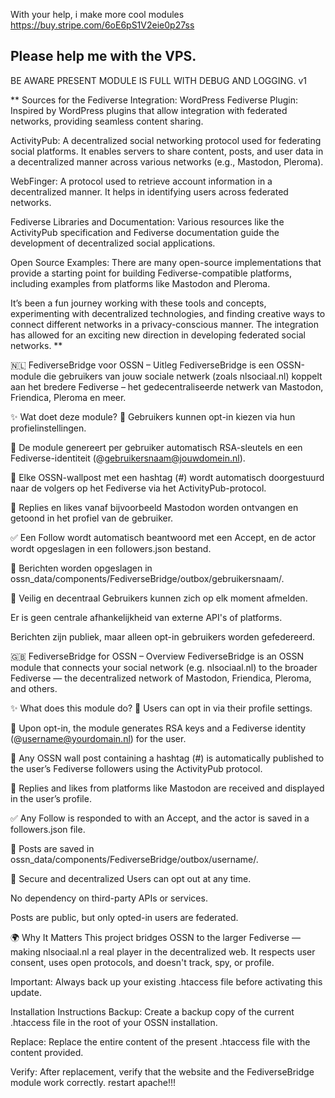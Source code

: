 With your help, i make more cool modules
https://buy.stripe.com/6oE6pS1V2eie0p27ss

Please help me with the VPS.
-----------------------------------------------

BE AWARE PRESENT MODULE IS FULL WITH DEBUG AND LOGGING. v1

**
Sources for the Fediverse Integration:
WordPress Fediverse Plugin:
Inspired by WordPress plugins that allow integration with federated networks, providing seamless content sharing.

ActivityPub:
A decentralized social networking protocol used for federating social platforms. It enables servers to share content, posts, and user data in a decentralized manner across various networks (e.g., Mastodon, Pleroma).

WebFinger:
A protocol used to retrieve account information in a decentralized manner. It helps in identifying users across federated networks.

Fediverse Libraries and Documentation:
Various resources like the ActivityPub specification and Fediverse documentation guide the development of decentralized social applications.

Open Source Examples:
There are many open-source implementations that provide a starting point for building Fediverse-compatible platforms, including examples from platforms like Mastodon and Pleroma.

It’s been a fun journey working with these tools and concepts, experimenting with decentralized technologies, and finding creative ways to connect different networks in a privacy-conscious manner. The integration has allowed for an exciting new direction in developing federated social networks.
**

🇳🇱 FediverseBridge voor OSSN – Uitleg
FediverseBridge is een OSSN-module die gebruikers van jouw sociale netwerk (zoals nlsociaal.nl) koppelt aan het bredere Fediverse – het gedecentraliseerde netwerk van Mastodon, Friendica, Pleroma en meer.

✨ Wat doet deze module?
👤 Gebruikers kunnen opt-in kiezen via hun profielinstellingen.

🔐 De module genereert per gebruiker automatisch RSA-sleutels en een Fediverse-identiteit (@gebruikersnaam@jouwdomein.nl).

📝 Elke OSSN-wallpost met een hashtag (#) wordt automatisch doorgestuurd naar de volgers op het Fediverse via het ActivityPub-protocol.

💬 Replies en likes vanaf bijvoorbeeld Mastodon worden ontvangen en getoond in het profiel van de gebruiker.

✅ Een Follow wordt automatisch beantwoord met een Accept, en de actor wordt opgeslagen in een followers.json bestand.

📂 Berichten worden opgeslagen in ossn_data/components/FediverseBridge/outbox/gebruikersnaam/.

🔐 Veilig en decentraal
Gebruikers kunnen zich op elk moment afmelden.

Er is geen centrale afhankelijkheid van externe API's of platforms.

Berichten zijn publiek, maar alleen opt-in gebruikers worden gefedereerd.

🇬🇧 FediverseBridge for OSSN – Overview
FediverseBridge is an OSSN module that connects your social network (e.g. nlsociaal.nl) to the broader Fediverse — the decentralized network of Mastodon, Friendica, Pleroma, and others.

✨ What does this module do?
👤 Users can opt in via their profile settings.

🔐 Upon opt-in, the module generates RSA keys and a Fediverse identity (@username@yourdomain.nl) for the user.

📝 Any OSSN wall post containing a hashtag (#) is automatically published to the user’s Fediverse followers using the ActivityPub protocol.

💬 Replies and likes from platforms like Mastodon are received and displayed in the user’s profile.

✅ Any Follow is responded to with an Accept, and the actor is saved in a followers.json file.

📂 Posts are saved in ossn_data/components/FediverseBridge/outbox/username/.

🔐 Secure and decentralized
Users can opt out at any time.

No dependency on third-party APIs or services.

Posts are public, but only opted-in users are federated.

🌍 Why It Matters
This project bridges OSSN to the larger Fediverse — making nlsociaal.nl a real player in the decentralized web.
It respects user consent, uses open protocols, and doesn't track, spy, or profile.



Important: Always back up your existing .htaccess file before activating this update.

Installation Instructions
Backup:
Create a backup copy of the current .htaccess file in the root of your OSSN installation.

Replace:
Replace the entire content of the present .htaccess file with the content provided.

Verify:
After replacement, verify that the website and the FediverseBridge module work correctly.
restart apache!!!



